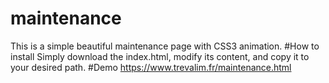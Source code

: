 # maintenance
This is a simple beautiful maintenance page with CSS3 animation.
#How to install
Simply download the index.html, modify its content, and copy it to your desired path.
#Demo
https://www.trevalim.fr/maintenance.html
